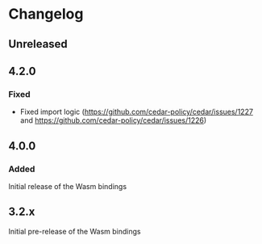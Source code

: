 # Changelog

## Unreleased

## 4.2.0

### Fixed
- Fixed import logic (https://github.com/cedar-policy/cedar/issues/1227
  and https://github.com/cedar-policy/cedar/issues/1226)

## 4.0.0

### Added

Initial release of the Wasm bindings

## 3.2.x

Initial pre-release of the Wasm bindings
